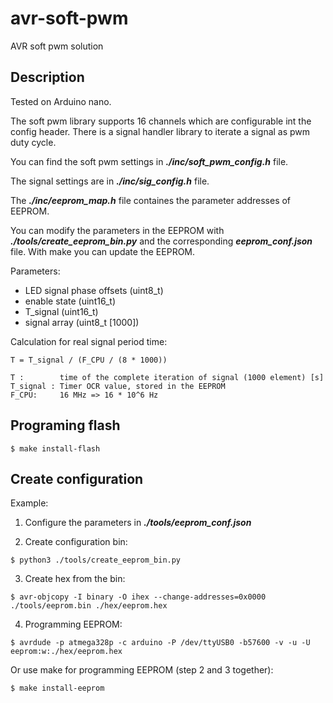 # avr-soft-pwm
AVR soft pwm solution

## Description
Tested on Arduino nano.

The soft pwm library supports 16 channels which are configurable int the config header.
There is a signal handler library to iterate a signal as pwm duty cycle.

You can find the soft pwm settings in ***./inc/soft_pwm_config.h*** file.

The signal settings are in ***./inc/sig_config.h*** file.

The ***./inc/eeprom_map.h*** file containes the parameter addresses of EEPROM.

You can modify the parameters in the EEPROM with ***./tools/create_eeprom_bin.py*** and the corresponding ***eeprom_conf.json*** file.
With make you can update the EEPROM.

Parameters:
- LED signal phase offsets (uint8_t)
- enable state (uint16_t)
- T_signal (uint16_t)
- signal array (uint8_t [1000])

Calculation for real signal period time:
```
T = T_signal / (F_CPU / (8 * 1000))

T :        time of the complete iteration of signal (1000 element) [s]
T_signal : Timer OCR value, stored in the EEPROM
F_CPU:     16 MHz => 16 * 10^6 Hz

```
## Programing flash
```
$ make install-flash
```

## Create configuration
Example:
1. Configure the parameters in ***./tools/eeprom_conf.json***

2. Create configuration bin:
```
$ python3 ./tools/create_eeprom_bin.py
```

3. Create hex from the bin:
```
$ avr-objcopy -I binary -O ihex --change-addresses=0x0000 ./tools/eeprom.bin ./hex/eeprom.hex
```

4. Programming EEPROM:
```
$ avrdude -p atmega328p -c arduino -P /dev/ttyUSB0 -b57600 -v -u -U eeprom:w:./hex/eeprom.hex
```

Or use make for programming EEPROM (step 2 and 3 together):
```
$ make install-eeprom
```
